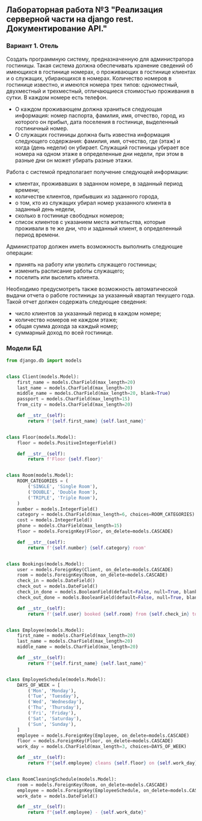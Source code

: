 ## Лабораторная работа №3 "Реализация серверной части на django rest. Документирование API."
### Вариант 1. Отель
Создать программную систему, предназначенную для администратора гостиницы. Такая система должна обеспечивать хранение сведений об имеющихся в гостинице номерах, о проживающих в гостинице клиентах и о служащих, убирающихся в номерах. Количество номеров в гостинице известно, и имеются номера трех типов: одноместный, двухместный и трехместный, отличающиеся стоимостью проживания в сутки. В каждом номере есть телефон. 
* О каждом проживающем должна храниться следующая информация: номер паспорта, фамилия, имя, отчество, город, из которого он прибыл, дата поселения в гостинице, выделенный гостиничный номер.
* О служащих гостиницы должна быть известна информация следующего содержания: фамилия, имя, отчество, где (этаж) и когда (день недели) он убирает. Служащий гостиницы убирает все номера на одном этаже в определенные дни недели, при этом в разные дни он может убирать разные этажи.

Работа с системой предполагает получение следующей информации:

* клиентах, проживавших в заданном номере, в заданный период времени;
* количестве клиентов, прибывших из заданного города,
* о том, кто из служащих убирал номер указанного клиента в заданный день недели,
* сколько в гостинице свободных номеров;
* список клиентов с указанием места жительства, которые проживали в те же дни, что и заданный клиент, в определенный период времени.

Администратор должен иметь возможность выполнить следующие операции:

* принять на работу или уволить служащего гостиницы;
* изменить расписание работы служащего;
* поселить или выселить клиента.

Необходимо предусмотреть также возможность автоматической выдачи отчета о работе гостиницы за указанный квартал текущего года. Такой отчет должен содержать следующие сведения:

* число клиентов за указанный период в каждом номере;
* количество номеров не каждом этаже;
* общая сумма дохода за каждый номер;
* суммарный доход по всей гостинице.

### Модели БД

``` python
from django.db import models


class Client(models.Model):
    first_name = models.CharField(max_length=20)
    last_name = models.CharField(max_length=20)
    middle_name = models.CharField(max_length=20, blank=True)
    passport = models.CharField(max_length=15)
    from_city = models.CharField(max_length=20)

    def __str__(self):
        return f'{self.first_name} {self.last_name}'


class Floor(models.Model):
    floor = models.PositiveIntegerField()

    def __str__(self):
        return f'Floor {self.floor}'


class Room(models.Model):
    ROOM_CATEGORIES = (
        ('SINGLE', 'Single Room'),
        ('DOUBLE', 'Double Room'),
        ('TRIPLE', 'Triple Room'),
    )
    number = models.IntegerField()
    category = models.CharField(max_length=6, choices=ROOM_CATEGORIES)
    cost = models.IntegerField()
    phone = models.CharField(max_length=15)
    floor = models.ForeignKey(Floor, on_delete=models.CASCADE)

    def __str__(self):
        return f'{self.number} {self.category} room'


class Bookings(models.Model):
    user = models.ForeignKey(Client, on_delete=models.CASCADE)
    room = models.ForeignKey(Room, on_delete=models.CASCADE)
    check_in = models.DateField()
    check_out = models.DateField()
    check_in_done = models.BooleanField(default=False, null=True, blank=True)
    check_out_done = models.BooleanField(default=False, null=True, blank=True)

    def __str__(self):
        return f'{self.user} booked {self.room} from {self.check_in} to {self.check_out}'


class Employee(models.Model):
    first_name = models.CharField(max_length=20)
    last_name = models.CharField(max_length=20)
    middle_name = models.CharField(max_length=20)

    def __str__(self):
        return f"{self.first_name} {self.last_name}"


class EmployeeSchedule(models.Model):
    DAYS_OF_WEEK = [
        ('Mon', 'Monday'),
        ('Tue', 'Tuesday'),
        ('Wed', 'Wednesday'),
        ('Thu', 'Thursday'),
        ('Fri', 'Friday'),
        ('Sat', 'Saturday'),
        ('Sun', 'Sunday'),
    ]
    employee = models.ForeignKey(Employee, on_delete=models.CASCADE)
    floor = models.ForeignKey(Floor, on_delete=models.CASCADE)
    work_day = models.CharField(max_length=3, choices=DAYS_OF_WEEK)

    def __str__(self):
        return f"{self.employee} cleans {self.floor} on {self.work_day}s"


class RoomCleaningSchedule(models.Model):
    room = models.ForeignKey(Room, on_delete=models.CASCADE)
    employee = models.ForeignKey(EmployeeSchedule, on_delete=models.CASCADE)
    work_date = models.DateField()

    def __str__(self):
        return f"{self.employee} - {self.work_date}"

```